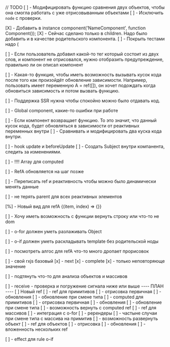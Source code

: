 // TODO
[ ] - Модифицировать функцию сравнения двух объектов, чтобы она смогла работать с уже отрисовыванным объектами
  [ ] - Исключить `node` с проверки. 

[X] - Добавить в instance component('NameComponent', function Component());
  [X] - Сейчас сделано только в children. Надо было добавить и в качестве родительского компонента.
  [ ] - Покрыть тестами надо (

[ ] - Если пользователь добавил какой-то тег который состоит из двух слов, и компонент не отрисовался,
      нужно отобразить предупреждение, правильно ли он описал компонент

[ ] - Какая-то функция, чтобы иметь возможность вызывать кусок кода после того как произойдёт обновление зависимости.
      Например, пользовать имеет переменную A = ref([]), он хочет подождать когда обновиться зависимость и потом вызвать функцию.


[ ] - Поддержка SSR нужна чтобы спокойно можно было отдавать код.

[ ] - Global component, какие-то ошибки при работе

[ ] - Если компонент возвращает функцию. То это значит, что данный кусок кода, будет обновляться в зависимости от реактивных переменных внутри
  [ ] - Сравнивать и модифицировать два куска кода внутри.


[ ] - hook update и beforeUpdate
  [ ] - Создать Subject внутри компанента, следить за изменениями.

[ ] - !!!! Array для computed

[ ] - RefA обновляется на шаг позже

[ ] - Переписать ref и реактивность чтобы можно было динамически менять данные

[ ] - не терять parent для всех реактивных элементов

[%] - Новый вид для refA <o-for items={reactive[]}>{(item, index) => {}}</o-for>

[ ] - Хочу иметь возможность с функции вернуть строку или что-то не dom

[ ] - o-for должен уметь разлаживать Object

[ ] - o-if должен уметь раскладывать template без родительской ноды

[ ] - посмотреть алгос для refA что-то много дропает прорисовок

[ ] - свой rxjs базовый
  [x] - next
  [x] - complete
  [x] - только неповторяюще значение

[ ] - подтянуть что-то для анализа объектов и массивов


[ ] - receive - проверка и погружение сигнала ниже или выше
---- ПЛАН ---- 
[ ] Новый ref
  [ ] - ref для примитивов
    [ ] - отрисовка первичная
    [ ] - обновления
      [ ] - обновление при смене типа
  [ ] - computed для примитивов
    [ ] - отрисовка первичная
    [ ] - обновления
      [ ] - обновление при смене типа
    [ ] - возможность вернуть с computed ref
  [ ] - ref для массивов
    [ ] - интеграция с o-for
    [ ] - ререндеры
    [ ] - частыне случаи при смене типа с массива на примитив
    [ ] - возможность развернуть объект
  [ ] - ref для объектов
    [ ] - отрисовка
    [ ] - обновления
    [ ] - вложенность нескольких ref


[ ] - effect для rule o-if